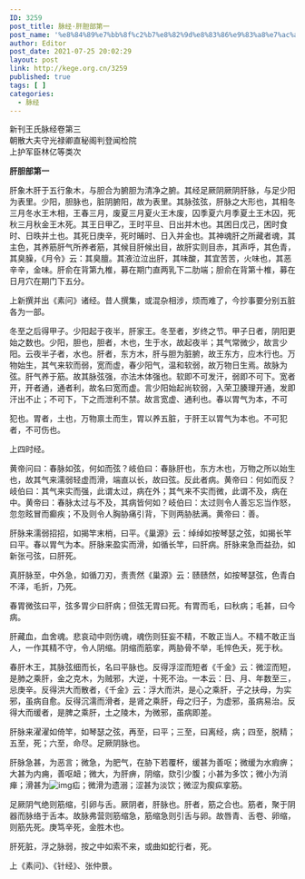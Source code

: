 ```yaml
---
ID: 3259
post_title: 脉经·肝胆部第一
post_name: '%e8%84%89%e7%bb%8f%c2%b7%e8%82%9d%e8%83%86%e9%83%a8%e7%ac%ac%e4%b8%80'
author: Editor
post_date: 2021-07-25 20:02:29
layout: post
link: http://kege.org.cn/3259
published: true
tags: [ ]
categories:
  - 脉经
---
```

<pre>新刊王氏脉经卷第三
朝散大夫守光禄卿直秘阁判登闻检院
上护军臣林亿等类次</pre>
<strong>肝胆部第一</strong>
<p class="content">肝象木<span class="emphasis_small">肝于五行象木，</span>与胆合为腑<span class="emphasis_small">胆为清净之腑。</span>其经足厥阴<span class="emphasis_small">厥阴肝脉，</span>与足少阳为表里。<span class="emphasis_small">少阳，胆脉也，脏阴腑阳，故为表里。</span>其脉弦<span class="emphasis_small">弦，肝脉之大形也，</span>其相冬三月<span class="emphasis_small">冬水王木相，</span>王春三月，废夏三月<span class="emphasis_small">夏火王木废，</span>囚季夏六月<span class="emphasis_small">季夏土王木囚，</span>死秋三月<span class="emphasis_small">秋金王木死。</span>其王日甲乙，王时平旦、日出<span class="emphasis_small">并木也。</span>其困日戊己，困时食时、日昳<span class="emphasis_small">并土也。</span>其死日庚辛，死时晡时、日入<span class="emphasis_small">并金也。</span>其神魂<span class="emphasis_small">肝之所藏者魂，</span>其主色，其养筋<span class="emphasis_small">肝气所养者筋，</span>其候目<span class="emphasis_small">肝候出目，故肝实则目赤，</span>其声呼，其色青，其臭臊，<span class="emphasis_small">《月令》云：其臭膻。</span>其液泣<span class="emphasis_small">泣出肝，</span>其味酸，其宜苦<span class="emphasis_small">苦，火味也，</span>其恶辛<span class="emphasis_small">辛，金味。</span>肝俞在背第九椎，募在期门<span class="emphasis_small">直两乳下二肋端；</span>胆俞在背第十椎，募在日月<span class="emphasis_small">穴在期门下五分。</span></p>
<p class="content">上新撰<span class="emphasis_small">并出《素问》诸经。昔人撰集，或混杂相涉，烦而难了，今抄事要分别五脏各为一部。</span></p>
<p class="content">冬至之后得甲子。少阳起于夜半，肝家王。<span class="emphasis_small">冬至者，岁终之节。甲子日者，阴阳更始之数也。少阳，胆也，胆者，木也，生于水，故起夜半；其气常微少，故言少阳。云夜半子者，水也。</span>肝者，东方木，<span class="emphasis_small">肝与胆为脏腑，故王东方，应木行也。</span>万物始生，其气来软而弱，宽而虚，<span class="emphasis_small">春少阳气，温和软弱，故万物日生焉。</span>故脉为弦。<span class="emphasis_small">肝气养于筋。故其脉弦强，亦法木体强也。</span>软即不可发汗，弱即不可下。宽者开，开者通，通者利，故名曰宽而虚。<span class="emphasis_small">言少阳始起尚软弱，入荣卫腠理开通，发即汗出不止；不可下，下之而泄利不禁。故言宽虚、通利也。</span>春以胃气为本，不可</p>
<p class="content">犯也。<span class="emphasis_small">胃者，土也，万物禀土而生，胃以养五脏，于肝王以胃气为本也。不可犯者，不可伤也。</span></p>
<p class="content">上四时经。</p>
<p class="content">黄帝问曰：春脉如弦，何如而弦？岐伯曰：春脉肝也，东方木也，万物之所以始生也，故其气来濡弱轻虚而滑，端直以长，故曰弦。反此者病。黄帝曰：何如而反？岐伯曰：其气来实而强，此谓太过，病在外；其气来不实而微，此谓不及，病在中。黄帝曰：春脉太过与不及，其病皆何如？岐伯曰：太过则令人善忘<span class="emphasis_small">忘当作怒，</span>忽忽眩冒而癫疾；不及则令人胸胁痛引背，下则两胁胠满。黄帝曰：善。</p>
<p class="content">肝脉来濡弱招招，如揭竿末梢，曰平。<span class="emphasis_small">《巢源》云：绰绰如按琴瑟之弦，如揭长竿曰平。</span>春以胃气为本。肝脉来盈实而滑，如循长竿，曰肝病。肝脉来急而益劲，如新张弓弦，曰肝死。</p>
<p class="content">真肝脉至，中外急，如循刀刃，责责然<span class="emphasis_small">《巢源》云：赜赜然，</span>如按琴瑟弦，色青白不泽，毛折，乃死。</p>
<p class="content">春胃微弦曰平，弦多胃少曰肝病；但弦无胃曰死。有胃而毛，曰秋病；毛甚，曰今病。</p>
<p class="content">肝藏血，血舍魂。悲哀动中则伤魂，魂伤则狂妄不精，不敢正当人。<span class="emphasis_small">不精不敢正当人，一作其精不守，令人阴缩。</span>阴缩而筋挛，两胁骨不举，毛悴色夭，死于秋。</p>
<p class="content">春肝木王，其脉弦细而长，名曰平脉也。反得浮涩而短者<span class="emphasis_small">《千金》云：微涩而短，</span>是肺之乘肝，金之克木，为贼邪，大逆，十死不治。<span class="emphasis_small">一本云：日、月、年数至三，忌庚辛。</span>反得洪大而散者，<span class="emphasis_small">《千金》云：浮大而洪，</span>是心之乘肝，子之扶母，为实邪，虽病自愈。反得沉濡而滑者，是肾之乘肝，母之归子，为虚邪，虽病易治。反得大而缓者，是脾之乘肝，土之陵木，为微邪，虽病即差。</p>
<p class="content">肝脉来濯濯如倚竿，如琴瑟之弦，再至，曰平；三至，曰离经，病；四至，脱精；五至，死；六至，命尽。足厥阴脉也。</p>
<p class="content">肝脉急甚，为恶言；微急，为肥气，在胁下若覆杯，缓甚为善呕；微缓为水瘕痹；大甚为内痈，善呕衄；微大，为肝痹，阴缩，欬引少腹；小甚为多饮；微小为消瘅；滑甚为<img class="picture_character" src="https://rwzyzs.pmphai.com/epub/5cd2470a7d1edc32c10d4456/OEBPS/images/txt003_1.png" alt="img" />疝；微滑为遗溺；涩甚为淡饮；微涩为瘈疭挛筋。</p>
<p class="content">足厥阴气绝则筋缩，引卵与舌。厥阴者，肝脉也。肝者，筋之合也。筋者，聚于阴器而脉络于舌本。故脉弗营则筋缩急，筋缩急则引舌与卵。故唇青、舌卷、卵缩，则筋先死。庚笃辛死，金胜木也。</p>
<p class="content">肝死脏，浮之脉弱，按之中如索不来，或曲如蛇行者，死。</p>
<p class="content">上《素问》、《针经》、张仲景。</p>